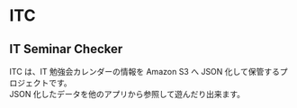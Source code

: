 ITC
=======
IT Seminar Checker
---------------------------------------------
ITC は、IT 勉強会カレンダーの情報を Amazon S3 へ JSON 化して保管するプロジェクトです。  
JSON 化したデータを他のアプリから参照して遊んだり出来ます。